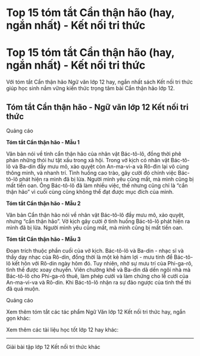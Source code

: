 # Top 15 tóm tắt Cẩn thận hão (hay, ngắn nhất) - Kết nối tri thức

# Top 15 tóm tắt Cẩn thận hão (hay, ngắn nhất) - Kết nối tri thức

Với tóm tắt Cẩn thận hão Ngữ văn lớp 12 hay, ngắn nhất sách Kết nối tri thức giúp học sinh nắm vững kiến thức trọng tâm bài Cẩn thận hão lớp 12.

## Tóm tắt Cẩn thận hão - Ngữ văn lớp 12 Kết nối tri thức

Quảng cáo

**Tóm tắt Cẩn thận hão - Mẫu 1**

Văn bản nói về tính cẩn thận hão của nhân vật Bác-tô-lô, đồng thời phê phán những thói hư tật xấu trong xã hội. Trong vở kịch có nhân vật Bác-tô-lô và Ba-din đầy mưu mô, xảo quyệt còn An-ma-vi-a và Rô-đin lại vô cùng thông minh, và nhanh trí. Tình huống cao trào, gây cười đó chính việc Bác-tô-lô phát hiện ra mình đã bị lừa. Người mình yêu cũng mất, mà mình cũng bị mất tiền oan. Ông Bác-tô-lô đã làm nhiều việc, thế nhưng cũng chỉ là “cẩn thận hão” vì cuối cùng cũng không thể đạt được mục đích của mình.

**Tóm tắt Cẩn thận hão - Mẫu 2**

Văn bản Cẩn thận hão nói về nhân vật Bác-tô-lô đầy mưu mô, xảo quyệt, nhưng “cẩn thận hão”. Vở kịch gây cười ở tình huống Bác-tô-lô phát hiện ra mình đã bị lừa. Người mình yêu cũng mất, mà mình cũng bị mất tiền oan.

**Tóm tắt Cẩn thận hão - Mẫu 3**

Đoạn trích thuộc phần cuối của vở kịch. Bác-tô-lô và Ba-din - nhạc sĩ và thầy dạy nhạc của Rô-din, đồng thời là một kẻ hám lợi - mưu tính để Bác-tô-lô kết hôn với Rô-din ngày hôm đó. Tuy nhiên, nhờ sự mưu trí của Phi-ga-rô, tình thế được xoay chuyển. Viên chưởng khế và Ba-din dã dến ngôi nhà mà Bác-tô-lô cho Phi-ga-rô thuê, làm phép cưới và làm chứng cho lễ cưới của An-ma-vi-va và Rô-din. Khi Bác-tô-lô nhận ra sự đảo ngược của tình thế thì đã quá muộn.

Quảng cáo

Xem thêm tóm tắt các tác phẩm Ngữ Văn lớp 12 Kết nối tri thức hay, ngắn gọn khác:

Xem thêm các tài liệu học tốt lớp 12 hay khác:

* * *

Giải bài tập lớp 12 Kết nối tri thức khác
